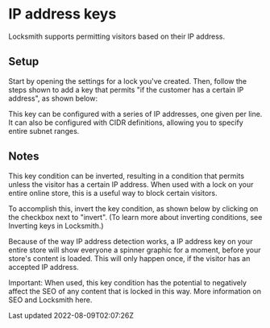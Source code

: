 # IP address keys

Locksmith supports permitting visitors based on their IP address.

## Setup

Start by opening the settings for a lock you've created. Then, follow the steps shown to add a key that permits "if the customer has a certain IP address", as shown below:

This key can be configured with a series of IP addresses, one given per line. It can also be configured with CIDR definitions, allowing you to specify entire subnet ranges.

## Notes

This key condition can be inverted, resulting in a condition that permits unless the visitor has a certain IP address. When used with a lock on your entire online store, this is a useful way to block certain visitors.

To accomplish this, invert the key condition, as shown below by clicking on the checkbox next to "invert". (To learn more about inverting conditions, see Inverting keys in Locksmith.)

Because of the way IP address detection works, a IP address key on your entire store will show everyone a spinner graphic for a moment, before your store's content is loaded. This will only happen once, if the visitor has an accepted IP address.

Important: When used, this key condition has the potential to negatively affect the SEO of any content that is locked in this way. More information on SEO and Locksmith here.

Last updated 2022-08-09T02:07:26Z